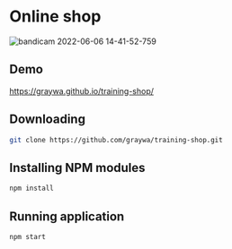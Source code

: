 # Online shop

![bandicam 2022-06-06 14-41-52-759](https://user-images.githubusercontent.com/74241140/172154173-9bd406b0-0f58-41f9-bff5-315daf5ce8d2.jpg)

## Demo

https://graywa.github.io/training-shop/

## Downloading

```bash
git clone https://github.com/graywa/training-shop.git
```

## Installing NPM modules

```bash
npm install
```

## Running application

```bash
npm start
```
